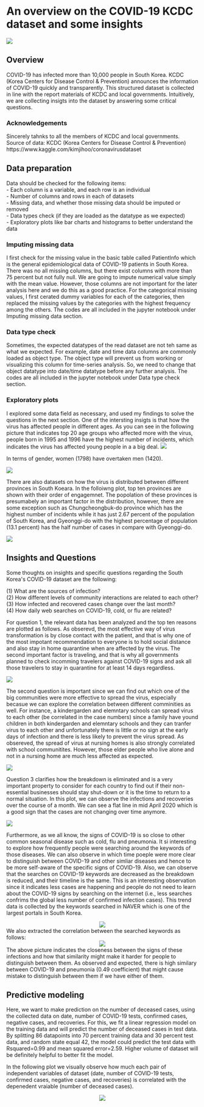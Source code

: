 <!DOCTYPE html>
<html>
<body>
 
<h1>An overview on the COVID-19 KCDC dataset and some insights</h1>

<img src="plots/birth.png" width=%100 height=%100 class="center">

<h2>Overview</h2>
COVID-19 has infected more than 10,000 people in South Korea. KCDC (Korea Centers for Disease Control & Prevention) announces the information of COVID-19 quickly and transparently. This structured dataset is collected in line with the report materials of KCDC and local governments. Intuitively, we are collecting insigts into the dataset by answering some critical questions.

<h3>Acknowledgements</h3>
Sincerely tahnks to all the members of KCDC and local governments.
Source of data: KCDC (Korea Centers for Disease Control & Prevention)
https://www.kaggle.com/kimjihoo/coronavirusdataset

<h2>Data preparation</h2>
Data should be checked for the following items:
<br />
 - Each column is a variable, and each row is an individual
 <br />
 - Number of columns and rows in each of datasets
 <br />
 - Missing data, and whether those missing data should be imputed or removed
 <br />
 - Data types check (if they are loaded as the datatype as we expected)
 <br />
 - Exploratory plots like bar charts and histograms to better understand the data
 <br />

 <h3>Imputing missing data</h3>
I first check for the missing value in the basic table called PatientInfo which is the general epidemiological data of COVID-19 patients in South Korea. There was no all missing columns, but there exist columns with more than 75 percent but not fully null. We are going to impute numerical value simply with the mean value. However, those columns are not important for the later analysis here and we do this as a good practice. For the categorical missing values, I first cerated dummy variables for each of the categories, then replaced the missing values by the categories with the highest frequency among the others. The codes are all included in the jupyter notebook under Imputing missing data section.  

<h3> Data type check </h3>
Sometimes, the expected datatypes of the read dataset are not teh same as what we expected. For example, date and time data columns are commonly loaded as object type. The object type will prevent us from working or visualizing this column for time-series analysis. So, we need to change that object datatype into date/time datatype before any further analysis. The codes are all included in the jupyter notebook under Data type check section.   

<h3> Exploratory plots </h3>
I explored some data field as necessary, and used my findings to solve the questions in the next section.
One of the intersting insigts is that how the virus has affected people in different ages. As you can see in the following picture that indicates top 20 age groups who affected more with the virus, people born in 1995 and 1996 have the highest number of incidents, which indicates the virus has affected young people in a a big deal.

<img src="plots/birth.png" class="center">

In terms of gender, women (1798) have overtaken men (1420).

<img src="plots/gender.png" class="center">

There are also datasets on how the virus is distributed between different provinces in South Koeara. In the folloiwng plot, top ten provinces are shown with their order of engagemnet. The popolation of these provinces is presumabely an important factor in the distribution, however, there are some exception such as Chungcheongbuk-do province which has the highest number of incidents while it has just 2.67 percent of the population of South Korea, and Gyeonggi-do with the highest percentage of population (13.1 percent) has the half number of cases in compare with Gyeonggi-do.   

<img src="plots/province.png" class="center">

<h2>Insights and Questions</h2>
Some thoughts on insights and specific questions regarding the South Korea's COVID-19 dataset are the following:  

<p>
(1) What are the sources of infection? 
<br />
(2) How different levels of community interactions are related to each other? 
<br />
(3) How infected and recovered cases change over the last month?
<br />
(4) How daily web searches on COVID-19, cold, or flu are related?
<br />
</p>

For question 1, the relevant data has been analyzed and the top ten reasons are plotted as follows. As obserevd, the most effective way of virus transformation is by close contact with the patient, and that is why one of the most impotant recommendation to everyone is to hold social distance and also stay in home quarantine when are affected by the virus. The second important factor is traveling, and that is why all governments planned to check incomming travelers against COVID-19 signs and ask all those travelers to stay in quarantine for at least 14 days regardless.

<img src="plots/reasons.png" class="center">

The second question is important since we can find out which one of the big communities were more effective to spread the virus, especially becasue we can explore the correlation between different comminities as well. For instance, a kindergarden and elemntary schools can spread virus to each other (be correlated in the case numbers) since a family have yound children in both kindergarden and elemntary schools and they can tranfer virus to each other and unfortunately there is little or no sign at the early days of infection and there is less likely to prevent the virus spread. As obsereved, the spread of virus at nursing homes is also strongly correlated with school communitites. However, those elder people who live alone and not in a nursing home are much less affected as expected.

<img src="plots/community.png" class="center">

Question 3 clarifies how the breakdown is eliminated and is a very important property to consider for each country to find out if their non-essential businesses should stay shut-down or it is the time to return to a normal situation. In this plot, we can observe the infections and recoveries over the course of a month. We can see a flat line in mid April 2020 which is a good sign that the cases are not changing over time anymore.

<img src="plots/status_time.png" class="center">

Furthermore, as we all know, the signs of COVID-19 is so close to other common seasonal disease such as cold, flu and pneumonia. It si interesting to explore how frequently people were searching around the keywords of those diseases. We can also observe in which time poeple were more clear to distinguish between COVID-19 and other simliar diseases and hence to be more self-aware of the specific signs of COVID-19. Also, we can observe that the searches on COVID-19 keywords are decreased as the breakdown is reduced, and their timeline is the same. This is an interesting observation since it indicates less cases are happening and people do not need to learn about the COVID-19 signs by searching on the internet (i.e., less searches confrims the global less number of confirmed infection cases). This trend data is collected by the keywords searched in NAVER which is one of the largest portals in South Korea.
<center>
<img src="plots/search_time.png" align="middle">
</center>
We also extracted the correlation between the searched keywords as follows:
<center>
<img src="plots/search.png" align="middle">
</center>
The above picture indicates the closeness between the signs of these infections and how that similarity might make it harder for people to distinguish between them. As observed and expected, there is high similary between COVID-19 and pneumonia (0.49 coefficient) that might cause mistake to distinguish between them if we have either of them.  


<h2>Predictive modeling</h2>

Here, we want to make prediction on the number of deceased cases, using the collected data on date, number of COVID-19 tests, confirmed cases, negative cases, and recoveries. For this, we fit a linear regression model on the training data and will predict the number of deceased cases in test data. By splitting 86 datapoints into 70 percent training data and 30 percent test data, and random state equal 42, the model could predict the test data with Rsquared=0.99 and mean squared error=2.59. Higher volume of dataset will be definitely helpful to better fit the model. 

In the following plot we visually observe how much each pair of independent variables of dataset (date, number of COVID-19 tests, confirmed cases, negative cases, and recoveries) is correlated with the depenedent vraiable (number of deceased cases).   

<center>
<img src="plots/corr.png" align="middle">
</center>

</body>
</html>

